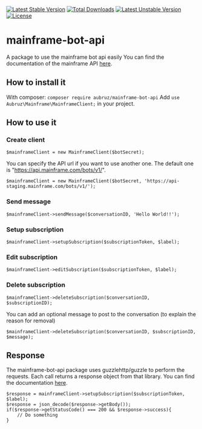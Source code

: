 [![Latest Stable Version](https://poser.pugx.org/aubruz/mainframe-bot-api/v/stable)](https://packagist.org/packages/aubruz/mainframe-bot-api)
[![Total Downloads](https://poser.pugx.org/aubruz/mainframe-bot-api/downloads)](https://packagist.org/packages/aubruz/mainframe-bot-api)
[![Latest Unstable Version](https://poser.pugx.org/aubruz/mainframe-bot-api/v/unstable)](https://packagist.org/packages/aubruz/mainframe-bot-api)
[![License](https://poser.pugx.org/aubruz/mainframe-bot-api/license)](https://packagist.org/packages/aubruz/mainframe-bot-api)

# mainframe-bot-api
A package to use the mainframe bot api easily
You can find the documentation of the mainframe API [here](http://developer.mainframe.com/?http#mainframe-server-api).

## How to install it
With composer:
`composer require aubruz/mainframe-bot-api`
Add `use Aubruz\Mainframe\MainframeClient;` in your project.

## How to use it
### Create client
``` 
$mainframeClient = new MainframeClient($botSecret);
```
You can specify the API url if you want to use another one. The default one is "https://api.mainframe.com/bots/v1/".
```
$mainframeClient = new MainframeClient($botSecret, 'https://api-staging.mainframe.com/bots/v1/');
``` 

### Send message
```
$mainframeClient->sendMessage($conversationID, 'Hello World!!');
```

### Setup subscription
```
$mainframeClient->setupSubscription($subscriptionToken, $label);
```

### Edit subscription
``` 
$mainframeClient->editSubscription($subscriptionToken, $label);
```

### Delete subscription
``` 
$mainframeClient->deleteSubscription($conversationID, $subscriptionID);
```
You can add an optional message to post to the conversation (to explain the reason for removal)
``` 
$mainframeClient->deleteSubscription($conversationID, $subscriptionID, $message);
```

## Response
The mainframe-bot-api package uses guzzlehttp/guzzle to perform the requests.
Each call returns a response object from that library. You can find the documentation [here](http://docs.guzzlephp.org/en/stable/quickstart.html#using-responses).
```
$response = mainframeClient->setupSubscription($subscriptionToken, $label);
$response = json_decode($response->getBody());
if($response->getStatusCode() === 200 && $response->success){
    // Do something
}
```